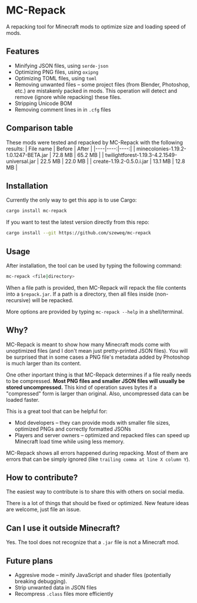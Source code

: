 # MC-Repack
A repacking tool for Minecraft mods to optimize size and loading speed of mods.

## Features
- Minifying JSON files, using `serde-json`
- Optimizing PNG files, using `oxipng`
- Optimizing TOML files, using `toml`
- Removing unwanted files – some project files (from Blender, Photoshop, etc.) are mistakenly packed in mods. This operation will detect and remove (ignore while repacking) these files.
- Stripping Unicode BOM
- Removing comment lines in in `.cfg` files

## Comparison table
These mods were tested and repacked by MC-Repack with the following results:
| File name | Before | After |
|----|----:|----:|
| minecolonies-1.19.2-1.0.1247-BETA.jar | 72.8 MB | 65.2 MB |
| twilightforest-1.19.3-4.2.1549-universal.jar | 22.5 MB | 22.0 MB |
| create-1.19.2-0.5.0.i.jar | 13.1 MB | 12.8 MB |

## Installation
Currently the only way to get this app is to use Cargo:
```sh
cargo install mc-repack
```

If you want to test the latest version directly from this repo:
```sh
cargo install --git https://github.com/szeweq/mc-repack
```

## Usage
After installation, the tool can be used by typing the following command:
```sh
mc-repack <file|directory>
```
When a file path is provided, then MC-Repack will repack the file contents into a `$repack.jar`. If a path is a directory, then all files inside (non-recursive) will be repacked.

More options are provided by typing `mc-repack --help` in a shell/terminal.

## Why?
MC-Repack is meant to show how many Minecraft mods come with unoptimized files (and I don't mean just pretty-printed JSON files). You will be surprised that in some cases a PNG file's metadata added by Photoshop is much larger than its content.

One other inportant thing is that MC-Repack determines if a file really needs to be compressed. **Most PNG files and smaller JSON files will usually be stored uncompressed.** This kind of operation saves bytes if a "compressed" form is larger than original. Also, uncompressed data can be loaded faster.

This is a great tool that can be helpful for:
- Mod developers – they can provide mods with smaller file sizes, optimized PNGs and correctly formatted JSONs
- Players and server owners – optimized and repacked files can speed up Minecraft load time while using less memory.

MC-Repack shows all errors happened during repacking. Most of them are errors that can be simply ignored (like `trailing comma at line X column Y`).

## How to contribute?
The easiest way to contribute is to share this with others on social media.

There is a lot of things that should be fixed or optimized. New feature ideas are welcome, just file an issue.

## Can I use it outside Minecraft?
Yes. The tool does not recognize that a `.jar` file is not a Minecraft mod.

## Future plans
- Aggresive mode – minify JavaScript and shader files (potentially breaking debugging).
- Strip unwanted data in JSON files
- Recompress `.class` files more efficiently